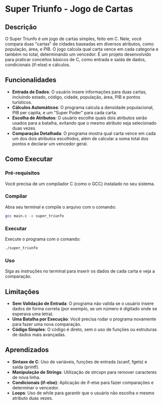 # Super Triunfo - Jogo de Cartas

## Descrição
O Super Triunfo é um jogo de cartas simples, feito em C. Nele, você compara duas "cartas" de cidades baseadas em diversos atributos, como população, área, e PIB. O jogo calcula qual carta vence em cada categoria e também no total, determinando um vencedor. É um projeto desenvolvido para praticar conceitos básicos de C, como entrada e saída de dados, condicionais (if-else) e cálculos.

## Funcionalidades
- **Entrada de Dados**: O usuário insere informações para duas cartas, incluindo estado, código, cidade, população, área, PIB e pontos turísticos.
- **Cálculos Automáticos**: O programa calcula a densidade populacional, PIB per capita, e um "Super Poder" para cada carta.
- **Escolha de Atributos**: O usuário escolhe quais dois atributos serão usados para a batalha, evitando que o mesmo atributo seja selecionado duas vezes.
- **Comparação Detalhada**: O programa mostra qual carta vence em cada um dos dois atributos escolhidos, além de calcular a soma total dos pontos e declarar um vencedor geral.

## Como Executar
### Pré-requisitos
Você precisa de um compilador C (como o GCC) instalado no seu sistema.

### Compilar
Abra seu terminal e compile o arquivo com o comando:

```bash
gcc main.c -o super_triunfo
```

### Executar
Execute o programa com o comando:

```bash
./super_triunfo
```

### Uso
Siga as instruções no terminal para inserir os dados de cada carta e veja a comparação.

## Limitações
- **Sem Validação de Entrada**: O programa não valida se o usuário insere dados de forma correta (por exemplo, se um número é digitado onde se esperava uma letra).
- **Uma Batalha por Execução**: Você precisa rodar o programa novamente para fazer uma nova comparação.
- **Código Simples**: O código é direto, sem o uso de funções ou estruturas de dados mais avançadas.

## Aprendizados
- **Sintaxe de C**: Uso de variáveis, funções de entrada (scanf, fgets) e saída (printf).
- **Manipulação de Strings**: Utilização de strcspn para remover caracteres de nova linha.
- **Condicionais (if-else)**: Aplicação de if-else para fazer comparações e determinar o vencedor.
- **Loops**: Uso de while para garantir que o usuário não escolha o mesmo atributo duas vezes.